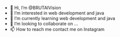 - 👋 Hi, I’m @BRUTAlVision
- 👀 I’m interested in web development and java
- 🌱 I’m currently learning web development and java
- 💞️ I’m looking to collaborate on ...
- 📫 How to reach me contact me on Instagram 

<!---
BRUTAlVision/BRUTAlVision is a ✨ special ✨ repository because its `README.md` (this file) appears on your GitHub profile.
You can click the Preview link to take a look at your changes.
--->
